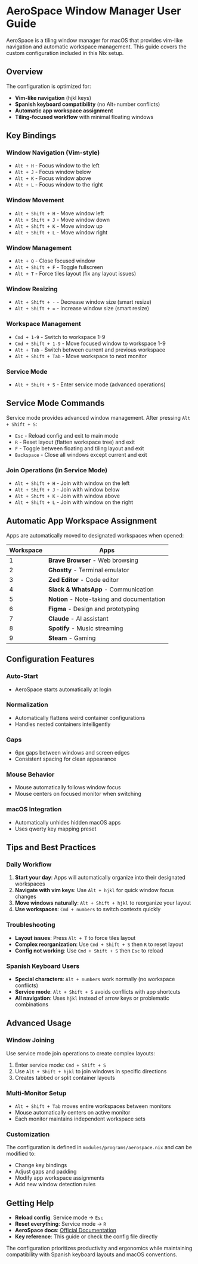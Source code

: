 # AeroSpace Window Manager User Guide

AeroSpace is a tiling window manager for macOS that provides vim-like navigation and automatic workspace management. This guide covers the custom configuration included in this Nix setup.

## Overview

The configuration is optimized for:
- **Vim-like navigation** (hjkl keys)
- **Spanish keyboard compatibility** (no Alt+number conflicts)
- **Automatic app workspace assignment**
- **Tiling-focused workflow** with minimal floating windows

## Key Bindings

### Window Navigation (Vim-style)
- `Alt + H` - Focus window to the left
- `Alt + J` - Focus window below
- `Alt + K` - Focus window above  
- `Alt + L` - Focus window to the right

### Window Movement
- `Alt + Shift + H` - Move window left
- `Alt + Shift + J` - Move window down
- `Alt + Shift + K` - Move window up
- `Alt + Shift + L` - Move window right

### Window Management
- `Alt + Q` - Close focused window
- `Alt + Shift + F` - Toggle fullscreen
- `Alt + T` - Force tiles layout (fix any layout issues)

### Window Resizing
- `Alt + Shift + -` - Decrease window size (smart resize)
- `Alt + Shift + =` - Increase window size (smart resize)

### Workspace Management
- `Cmd + 1-9` - Switch to workspace 1-9
- `Cmd + Shift + 1-9` - Move focused window to workspace 1-9
- `Alt + Tab` - Switch between current and previous workspace
- `Alt + Shift + Tab` - Move workspace to next monitor

### Service Mode
- `Alt + Shift + S` - Enter service mode (advanced operations)

## Service Mode Commands

Service mode provides advanced window management. After pressing `Alt + Shift + S`:

- `Esc` - Reload config and exit to main mode
- `R` - Reset layout (flatten workspace tree) and exit
- `F` - Toggle between floating and tiling layout and exit
- `Backspace` - Close all windows except current and exit

### Join Operations (in Service Mode)
- `Alt + Shift + H` - Join with window on the left
- `Alt + Shift + J` - Join with window below
- `Alt + Shift + K` - Join with window above
- `Alt + Shift + L` - Join with window on the right

## Automatic App Workspace Assignment

Apps are automatically moved to designated workspaces when opened:

| Workspace | Apps |
|-----------|------|
| 1 | **Brave Browser** - Web browsing |
| 2 | **Ghostty** - Terminal emulator |
| 3 | **Zed Editor** - Code editor |
| 4 | **Slack & WhatsApp** - Communication |
| 5 | **Notion** - Note-taking and documentation |
| 6 | **Figma** - Design and prototyping |
| 7 | **Claude** - AI assistant |
| 8 | **Spotify** - Music streaming |
| 9 | **Steam** - Gaming |

## Configuration Features

### Auto-Start
- AeroSpace starts automatically at login

### Normalization
- Automatically flattens weird container configurations
- Handles nested containers intelligently

### Gaps
- 6px gaps between windows and screen edges
- Consistent spacing for clean appearance

### Mouse Behavior
- Mouse automatically follows window focus
- Mouse centers on focused monitor when switching

### macOS Integration
- Automatically unhides hidden macOS apps
- Uses qwerty key mapping preset

## Tips and Best Practices

### Daily Workflow
1. **Start your day**: Apps will automatically organize into their designated workspaces
2. **Navigate with vim keys**: Use `Alt + hjkl` for quick window focus changes
3. **Move windows naturally**: `Alt + Shift + hjkl` to reorganize your layout
4. **Use workspaces**: `Cmd + numbers` to switch contexts quickly

### Troubleshooting
- **Layout issues**: Press `Alt + T` to force tiles layout
- **Complex reorganization**: Use `Cmd + Shift + S` then `R` to reset layout
- **Config not working**: Use `Cmd + Shift + S` then `Esc` to reload

### Spanish Keyboard Users
- **Special characters**: `Alt + numbers` work normally (no workspace conflicts)
- **Service mode**: `Alt + Shift + S` avoids conflicts with app shortcuts
- **All navigation**: Uses `hjkl` instead of arrow keys or problematic combinations

## Advanced Usage

### Window Joining
Use service mode join operations to create complex layouts:
1. Enter service mode: `Cmd + Shift + S`
2. Use `Alt + Shift + hjkl` to join windows in specific directions
3. Creates tabbed or split container layouts

### Multi-Monitor Setup
- `Alt + Shift + Tab` moves entire workspaces between monitors
- Mouse automatically centers on active monitor
- Each monitor maintains independent workspace sets

### Customization
The configuration is defined in `modules/programs/aerospace.nix` and can be modified to:
- Change key bindings
- Adjust gaps and padding
- Modify app workspace assignments
- Add new window detection rules

## Getting Help

- **Reload config**: Service mode → `Esc`
- **Reset everything**: Service mode → `R` 
- **AeroSpace docs**: [Official Documentation](https://nikitabobko.github.io/AeroSpace/)
- **Key reference**: This guide or check the config file directly

The configuration prioritizes productivity and ergonomics while maintaining compatibility with Spanish keyboard layouts and macOS conventions.